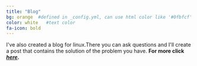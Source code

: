 ```yaml
---
title: "Blog"
bg: orange  #defined in _config.yml, can use html color like '#0fbfcf'
color: white   #text color
fa-icon: bold
---
```

I've also created a blog for linux.There you can ask questions and I'll create a post that contains the solution of the problem you have.
**For more click [*here*](http://blogeri.fs.al).**
